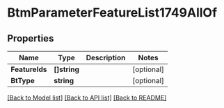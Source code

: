 # BtmParameterFeatureList1749AllOf

## Properties

Name | Type | Description | Notes
------------ | ------------- | ------------- | -------------
**FeatureIds** | **[]string** |  | [optional] 
**BtType** | **string** |  | [optional] 

[[Back to Model list]](../README.md#documentation-for-models) [[Back to API list]](../README.md#documentation-for-api-endpoints) [[Back to README]](../README.md)



